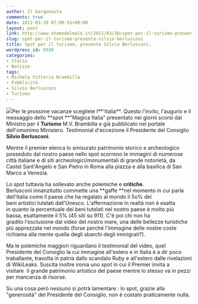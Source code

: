 ```yaml
---
author: Il Gorgonauta
comments: true
date: 2011-03-30 07:00:55+00:00
layout: post
link: http://www.atomodelmale.it/2011/03/30/spot-per-il-turismo-presenta-silvio-berlusconi/
slug: spot-per-il-turismo-presenta-silvio-berlusconi
title: Spot per il turismo, presenta Silvio Berlusconi.
wordpress_id: 9338
categories:
- Italia
- Notizie
tags:
- Michela Vittoria Brambilla
- Pubblicità
- Silvio Berlusconi
- Turismo
---
```


[![](http://www.atomodelmale.it/wp-content/uploads/2008/12/berlusconi-202x300.png)](http://www.atomodelmale.it/wp-content/uploads/2008/12/berlusconi.png)Per le prossime vacanze scegliete l**'Italia**. Questo l'invito, l'augurio e il messaggio dello **spot **"Magica Italia" presentato nei giorni scorsi dal Ministro per il **Turismo** M.V. Brambilla e già pubblicato nel portale dell'omonimo Ministero. Testimonial d'eccezione il Presidente del Consiglio **Silvio Berlusconi**.

Mentre il premier elenca lo smisurato patrimonio storico e archeologico posseduto dal nostro paese nello spot scorrono le immagini di numerose città italiane e di siti archeologici/monumentali di grande notorietà, da Castel Sant'Angelo e San Pietro in Roma alla piazza e alla basilica di San Marco a Venezia.

Lo spot tuttavia ha sollevato anche polemiche e **critiche**. Berlusconi innanzitutto commette una **gaffe **nel momento in cui parla dell'Italia come il paese che ha regalato al mondo il 5o% dei beni artistici tutelati dall'Unesco. L'affermazione in realtà non è esatta in quanto la percentuale dei beni tutelati nel nostro paese è molto più bassa, esattamente il 5% (45 siti su 911). C'è poi chi non ha gradito l'esclusione dal video del nostro mare, una delle bellezze turistiche più apprezzate nel mondo (forse perché l'immagine delle nostre coste richiama alla mente quella degli sbarchi degli immigrati?).



Ma le polemiche maggiori riguardano il testimonial del video, quel Presidente del Consiglio la cui immagine all'estero e in Italia è a dir poco traballante, travolta in patria dallo scandalo Ruby e all'estero dalle rivelazioni di WikiLeaks. Suscita inoltre ironia uno spot in cui il Premier invita a visitare  il grande patrimonio artistico del paese mentre lo stesso va in pezzi per mancanza di risorse.

Su una cosa però nessuno si potrà lamentare : lo spot, grazie alla "generosità" del Presidente del Consiglio, non è costato praticamente nulla.
